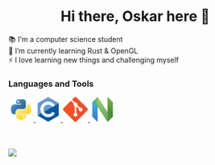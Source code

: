<!--
**oskarmeyenburg/oskarmeyenburg** is a ✨ _special_ ✨ repository because its `README.md` (this file) appears on your GitHub profile.

Here are some ideas to get you started:

- 🔭 I’m currently working on ...
- 🌱 I’m currently learning ...
- 👯 I’m looking to collaborate on ...
- 🤔 I’m looking for help with ...
- 💬 Ask me about ...
- 📫 How to reach me: ...
- 😄 Pronouns: ...
- ⚡ Fun fact: ...
-->

<h1 align="center">Hi there, Oskar here 👋</h1>

📚 I'm a computer science student<br>
🌱 I’m currently learning Rust & OpenGL<br>
⚡ I love learning new things and challenging myself<br>

<h3>Languages and Tools</h3>
<a href="https://www.python.org">
  <img src="https://raw.githubusercontent.com/devicons/devicon/master/icons/python/python-original.svg", alt="Python", width=50, height=50, onclick="return false;">
</a>
<a href="https://de.wikipedia.org/wiki/C_(Programmiersprache)">
  <img src="https://raw.githubusercontent.com/devicons/devicon/master/icons/c/c-original.svg", alt="C", width=50, height=50, onclick="return false;">
</a>
<a href="https://git-scm.com/">
  <img src="https://raw.githubusercontent.com/devicons/devicon/master/icons/git/git-original.svg", alt="Git", width=50, height=50, onclick="return false;">
</a>
<a href="https://neovim.io/">
  <img src="https://raw.githubusercontent.com/devicons/devicon/master/icons/neovim/neovim-original.svg", alt="Neovim", width=50, height=50, onclick="return false;">
</a>

<br><br>
<img align="center" src="https://github-readme-stats.vercel.app/api/top-langs/?username=omeyenburg&theme=tokyonight&line_height=40&hide=css&layout=compact&langs_count=10"/>
